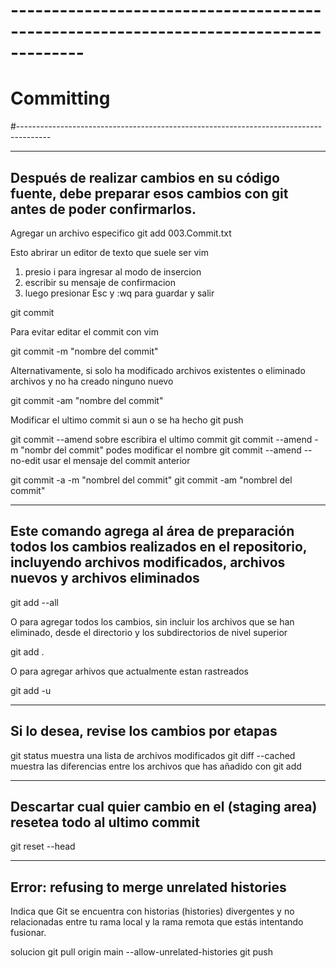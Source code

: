 # -------------------------------------------------------------------------------------
# Committing
#--------------------------------------------------------------------------------------

---------------------------------------------------------------------------------------
Después de realizar cambios en su código fuente, debe preparar esos cambios 
con git antes de poder confirmarlos.
---------------------------------------------------------------------------------------

Agregar un archivo especifico
git add 003.Commit.txt

Esto abrirar un editor de texto que suele ser vim
1) presio i para ingresar al modo de insercion
2) escribir su mensaje de confirmacion
3) luego presionar Esc y :wq para guardar y salir

git commit 

Para evitar editar el commit con vim

git commit -m "nombre del commit"

Alternativamente, si solo ha modificado archivos existentes o eliminado archivos y no ha 
creado ninguno nuevo

git commit -am "nombre del commit"

Modificar el ultimo commit si aun o se ha hecho git push

git commit --amend sobre escribira el ultimo commit
git commit --amend -m "nombr del commit" podes modificar el nombre
git commit --amend --no-edit usar el mensaje del commit anterior

git commit -a -m "nombrel del commit"
git commit -am "nombrel del commit"

---------------------------------------------------------------------------------------
Este comando agrega al área de preparación todos los cambios realizados en el 
repositorio, incluyendo archivos modificados, archivos nuevos y archivos eliminados
---------------------------------------------------------------------------------------

git add --all

O para agregar todos los cambios, sin incluir los archivos que se han eliminado,
 desde el directorio y los subdirectorios de nivel superior

git add .

O para agregar arhivos que actualmente estan rastreados

git add -u

---------------------------------------------------------------------------------------
Si lo desea, revise los cambios por etapas
---------------------------------------------------------------------------------------

git status muestra una lista de archivos modificados
git diff --cached muestra las diferencias entre los archivos que has añadido con git add


---------------------------------------------------------------------------------------
Descartar cual quier cambio en el (staging area) resetea todo al ultimo commit
---------------------------------------------------------------------------------------
git reset --head


---------------------------------------------------------------------------------------
Error: refusing to merge unrelated histories
---------------------------------------------------------------------------------------

Indica que Git se encuentra con historias (histories) divergentes y no relacionadas 
entre tu rama local y la rama remota que estás intentando fusionar.

solucion 
git pull origin main --allow-unrelated-histories
git push